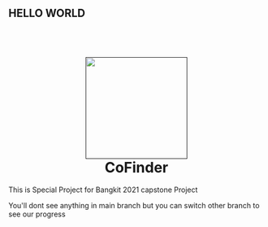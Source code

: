 ## HELLO WORLD

<h1 align="center">
  <br>
  <a href=""><img src="https://doc-0o-54-docs.googleusercontent.com/docs/securesc/v7csj8dt6si775leithh0es6pqg8s4o0/jckl38ghhdhjt8vmsk3q5g5l1gk9onhp/1623250800000/17216382185859085306/17216382185859085306/1zx3TBIllRcvjpI4bSgwnYUEKNUhj_qQC?e=download&authuser=0&nonce=94ktq70qsp9ie&user=17216382185859085306&hash=0auf5kidmlh9c5tqfrqk5svs8drp97ba" width="200"></a>
  <br>
  CoFinder
  <br>
</h1>

This is Special Project for Bangkit 2021 capstone Project

You'll dont see anything in main branch but you can switch other branch to see our progress
